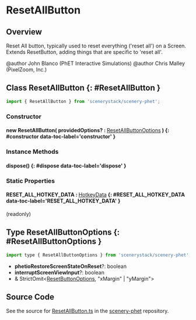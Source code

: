 # ResetAllButton

## Overview

Reset All button, typically used to reset everything ('reset all') on a Screen.
Extends ResetButton, adding things that are specific to 'reset all'.

@author John Blanco (PhET Interactive Simulations)
@author Chris Malley (PixelZoom, Inc.)

## Class ResetAllButton {: #ResetAllButton }


```js
import { ResetAllButton } from 'scenerystack/scenery-phet';
```
### Constructor

#### new ResetAllButton( providedOptions? : <span style="font-weight: 400;">[ResetAllButtonOptions](../scenery-phet/ResetAllButton.md#ResetAllButtonOptions)</span> ) {: #constructor data-toc-label='constructor' }

### Instance Methods

#### dispose() {: #dispose data-toc-label='dispose' }

### Static Properties

#### RESET_ALL_HOTKEY_DATA : <span style="font-weight: 400;">[HotkeyData](../scenery/HotkeyData.md)</span> {: #RESET_ALL_HOTKEY_DATA data-toc-label='RESET_ALL_HOTKEY_DATA' }

(readonly)



## Type ResetAllButtonOptions {: #ResetAllButtonOptions }


```js
import type { ResetAllButtonOptions } from 'scenerystack/scenery-phet';
```
- **phetioRestoreScreenStateOnReset**?: <span style="color: hsla(calc(var(--md-hue) + 180deg),80%,40%,1);">boolean</span>
- **interruptScreenViewInput**?: <span style="color: hsla(calc(var(--md-hue) + 180deg),80%,40%,1);">boolean</span>
- &amp; StrictOmit&lt;[ResetButtonOptions](../scenery-phet/ResetButton.md#ResetButtonOptions), "xMargin" | "yMargin"&gt;




## Source Code

See the source for [ResetAllButton.ts](https://github.com/phetsims/scenery-phet/blob/main/js/buttons/ResetAllButton.ts) in the [scenery-phet](https://github.com/phetsims/scenery-phet) repository.
